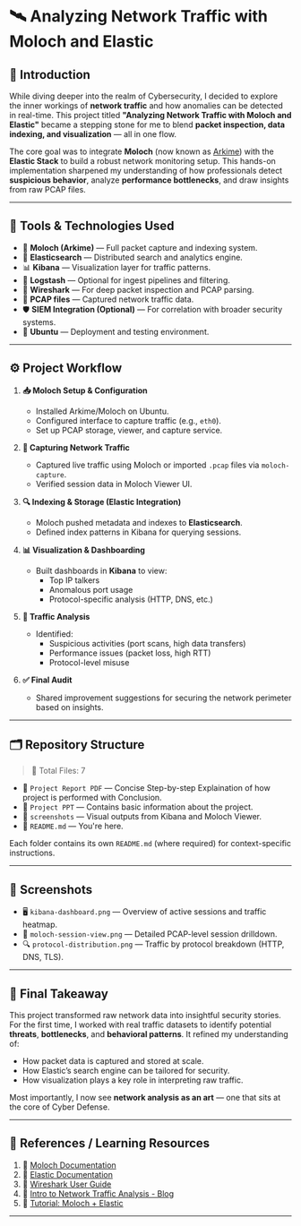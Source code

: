 # 🛰️ Analyzing Network Traffic with Moloch and Elastic

## 📖 **Introduction**

While diving deeper into the realm of Cybersecurity, I decided to explore the inner workings of **network traffic** and how anomalies can be detected in real-time. This project titled **"Analyzing Network Traffic with Moloch and Elastic"** became a stepping stone for me to blend **packet inspection, data indexing, and visualization** — all in one flow.

The core goal was to integrate **Moloch** (now known as [Arkime](https://arkime.com)) with the **Elastic Stack** to build a robust network monitoring setup. This hands-on implementation sharpened my understanding of how professionals detect **suspicious behavior**, analyze **performance bottlenecks**, and draw insights from raw PCAP files.

---

## 🧰 **Tools & Technologies Used**

- 🧠 **Moloch (Arkime)** — Full packet capture and indexing system.
- 🧱 **Elasticsearch** — Distributed search and analytics engine.
- 📊 **Kibana** — Visualization layer for traffic patterns.
- 🔁 **Logstash** — Optional for ingest pipelines and filtering.
- 🧪 **Wireshark** — For deep packet inspection and PCAP parsing.
- 📂 **PCAP files** — Captured network traffic data.
- 🛡️ **SIEM Integration (Optional)** — For correlation with broader security systems.
- 🐧 **Ubuntu** — Deployment and testing environment.

---

## ⚙️ **Project Workflow**

1. **📥 Moloch Setup & Configuration**
   - Installed Arkime/Moloch on Ubuntu.
   - Configured interface to capture traffic (e.g., `eth0`).
   - Set up PCAP storage, viewer, and capture service.

2. **📡 Capturing Network Traffic**
   - Captured live traffic using Moloch or imported `.pcap` files via `moloch-capture`.
   - Verified session data in Moloch Viewer UI.

3. **🔍 Indexing & Storage (Elastic Integration)**
   - Moloch pushed metadata and indexes to **Elasticsearch**.
   - Defined index patterns in Kibana for querying sessions.

4. **📊 Visualization & Dashboarding**
   - Built dashboards in **Kibana** to view:
     - Top IP talkers
     - Anomalous port usage
     - Protocol-specific analysis (HTTP, DNS, etc.)

5. **🧠 Traffic Analysis**
   - Identified:
     - Suspicious activities (port scans, high data transfers)
     - Performance issues (packet loss, high RTT)
     - Protocol-level misuse

6. **✅ Final Audit**
   - Shared improvement suggestions for securing the network perimeter based on insights.

---

## 🗂️ **Repository Structure**

> 📁 Total Files: 7

- 📄 `Project Report PDF` — Concise Step-by-step Explaination of how project is performed with Conclusion.
- 📄 `Project PPT` — Contains basic information about the project.
- 📄 `screenshots` — Visual outputs from Kibana and Moloch Viewer.
- 📄 `README.md` — You're here.

Each folder contains its own `README.md` (where required) for context-specific instructions.

---

## 📸 **Screenshots**

- 🖥️ `kibana-dashboard.png` — Overview of active sessions and traffic heatmap.
- 🧾 `moloch-session-view.png` — Detailed PCAP-level session drilldown.
- 🔍 `protocol-distribution.png` — Traffic by protocol breakdown (HTTP, DNS, TLS).

---

## 🎯 **Final Takeaway**

This project transformed raw network data into insightful security stories. For the first time, I worked with real traffic datasets to identify potential **threats**, **bottlenecks**, and **behavioral patterns**. It refined my understanding of:

- How packet data is captured and stored at scale.
- How Elastic’s search engine can be tailored for security.
- How visualization plays a key role in interpreting raw traffic.

Most importantly, I now see **network analysis as an art** — one that sits at the core of Cyber Defense.

---

## 🔗 **References / Learning Resources**

1. 📘 [Moloch Documentation](https://arkime.com/faq)
2. 📘 [Elastic Documentation](https://www.elastic.co/guide/index.html)
3. 📘 [Wireshark User Guide](https://www.wireshark.org/docs/wsug_html_chunked/)
4. 📘 [Intro to Network Traffic Analysis - Blog](https://www.varonis.com/blog/network-traffic-analysis)
5. 📘 [Tutorial: Moloch + Elastic](https://www.geeksforgeeks.org/using-arkime-moloch-for-network-traffic-analysis/)

---

